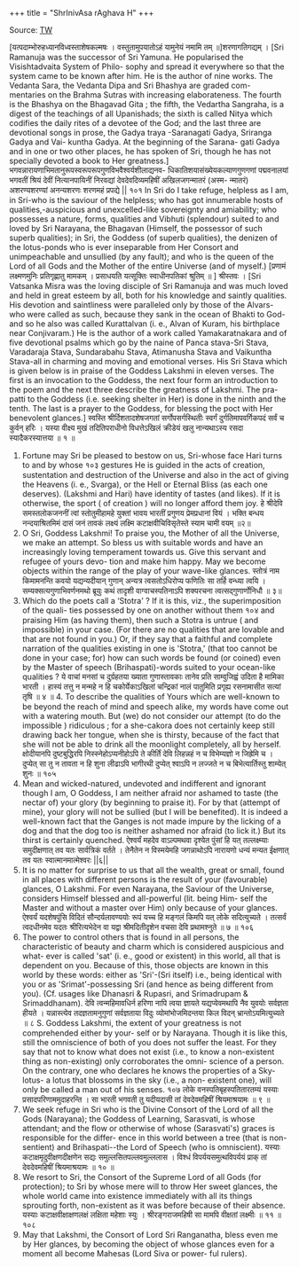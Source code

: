 +++
title = "ShrInivAsa rAghava H"
+++

Source: [TW](https://archive.org/details/srisuktabhashyaofsriranganathamuni1937ocr/page/n73/mode/2up)


[यत्पदाम्भोरुहध्यानविध्वस्ताशेषकल्मषः । वस्तुतामुपयातोऽहं यामुनेयं नमामि तम् ॥]शरणागतिगद्यम् । 
[Sri Ramanuja was the successor of Sri Yamuna. He popularised the Visishtadvaita System of Philo- sophy and spread it everywhere so that the system came to be known after him. He is the author of nine works. The Vedanta Sara, the Vedanta Dipa and Sri Bhashya are graded com- mentaries on the Brahma Sutras with increasing elaborateness. The fourth is the Bhashya on the Bhagavad Gita ; the fifth, the Vedartha Sangraha, is a digest of the teachings of all Upanishads; the sixth is called Nitya which codifies the daily rites of a devotee of the God; and the last three are devotional songs in prose, the Gadya traya 
-Saranagati Gadya, Sriranga Gadya and Vai- kuntha Gadya. At the beginning of the Sarana- gati Gadya and in one or two other places, he has spoken of Sri, though he has not specially devoted a book to Her greatness.] 
भगवन्नारायणाभिमतानुरूपस्वरूपरूपगुणविभवैश्वर्यशीलाद्यनव- धिकातिशयासंख्येयकल्याणगुणगणां पद्मवनालयां भगवतीं श्रियं देवीं नित्यानपायिनीं निरवद्यां देवदेवदिव्यमहिषीं अखिलजगन्मातरं (अस्म- न्मातरं) अशरण्यशरण्यां अनन्यशरणः शरणमहं प्रपद्ये || 
१०१ 
In Sri do I take refuge, helpless as I am, in Sri-who is the saviour of the helpless; who has got innumerable hosts of qualities,-auspicious and unexcelled-like sovereignty and amiability; who possesses a nature, forms, qualities and Vibhuti (splendour) suited to and loved by Sri Narayana, the Bhagavan (Himself, the possessor of such superb qualities); in Sri, the Goddess (of superb qualities), the denizen of the lotus-ponds who is ever inseparable from Her Consort and unimpeachable and unsullied (by any fault); and who is the queen of the Lord of all Gods and the Mother of the entire Universe (and of myself.) 
[प्रणामं लक्ष्मणमुनिः प्रतिगृह्णातु मामकम् । प्रसाधयति यत्सूक्तिः स्वाधीनपतिकां श्रुतिम् ॥ ] 
श्रीस्तवः । 
[Sri Vatsanka Misra was the loving disciple of Sri Ramanuja and was much loved and held in great esteem by all, both for his knowledge and saintly qualities. His devotion and saintliness were paralleled only by those of the Alvars- who were called as such, because they sank in the ocean of Bhakti to God-and so he also was called Kurattalvan (i. e., Alvan of Kuram, his birthplace near Conjivaram.) He is the author of a work called Yamakaratnakara and of five devotional psalms which go by the naine of Panca stava-Sri Stava, Varadaraja Stava, Sundarabahu Stava, Atimanusha Stava and Vaikuntha Stava-all in charming and moving and emotional verses. 
His Sri Stava which is given below is in praise of the 
Goddess Lakshmi in eleven verses. 
The first is an invocation to the Goddess, the next four form an introduction to the poem and the next three describe the greatness of Lakshmi. The pra- patti to the Goddess (i.e. seeking shelter in Her) is done in the ninth and the tenth. The last is a prayer to the Goddess, for blessing the poct with Her benevolent glances.] 
स्वस्ति श्रीर्दिशतादशेषजगतां सर्गोपसर्गस्थितीः 
स्वर्गं दुर्गतिमापवर्गिकपदं सर्वं च कुर्वन् हरिः । यस्या वीक्ष्य मुखं तदितिपराधीनो विधत्तेऽखिलं 
क्रीडेयं खलु नान्यथाऽस्य रसदा स्यादैकरस्यात्तया ॥ १ ॥ 
1. Fortune may Sri be pleased to bestow on us, Sri-whose face Hari turns to and by whose 
१०३ 
gestures He is guided in the acts of creation, sustentation and destruction of the Universe and also in the act of giving the Heavens (i. e., Svarga), or the Hell or Eternal Bliss (as each one deserves). (Lakshmi and Hari) have identity of tastes (and likes). If it is otherwise, the sport ( of creation ) will no longer afford them joy. 
हे श्रीदेवि समस्तलोकजननीं त्वां स्तोतुमीहामहे 
युक्तां भावय भारतीं प्रगुणय प्रेमप्रधानां वियं । भक्ति बन्धय नन्दयाश्रितमिमं दासं जनं तावकं 
लक्ष्यं लक्ष्मि कटाक्षवीचिविसृतेस्ते स्याम चामी वयम् ॥२॥ 
2. O Sri, Goddess Lakshmi! To praise you, the Mother of all the Universe, we make an attempt. So bless us with suitable words and have an increasingly loving temperament towards us. Give this servant and refugee of yours devo- tion and make him happy. May we become objects within the range of the play of your wave-like glances. 
स्तोत्रं नाम किमामनन्ति कवयो यद्यन्यदीयान् गुणान् 
अन्यत्र त्वसतोऽधिरोप्य फणितिः सा तर्हि वन्ध्या त्वयि । सम्यक्सत्यगुणाभिवर्णनमथो ब्रूयुः कथं तादृशी 
वाग्वाचस्पतिनाऽपि शक्यरचना त्वत्सद्गुणार्णोनिधौ ॥ ३॥ 
3. Which do the poets call a ‘Stotra' ? If it is this, viz., the superimposition of the quali- ties possessed by one on another without them 
१०४ 
and praising Him (as having them), then such a Stotra is untrue ( and impossible) in your case. (For there are no qualities that are lovable and that are not found in you.) Or, if they say that a faithful and complete narration of the qualities existing in one is 'Stotra,' (that too cannot be done in your case; for) how can such words be found (or coined) even by the Master of speech (Brihaspati)-words suited to your ocean-like qualities ? 
ये वाचां मनसां च दुर्ग्रहतया ख्याता गुणास्तावकाः 
तानेव प्रति साम्वुजिह्वं उदिता है मामिका भारती । हास्यं तत्तु न मन्महे न हि चकोर्येकाऽखिलां चन्द्रिकां 
नालं पातुमिति प्रगृह्य रसनामासीत सत्यां तृषि ॥ ४ ॥ 4. To describe the qualities of Yours which are well-known to be beyond the reach of mind and speech alike, my words have come out with a watering mouth. But (we) do not consider our attempt (to do the impossible ) ridiculous ; for a she-cakora does not certainly keep still drawing back her tongue, when she is thirsty, because of the fact that she will not be able to drink all the moonlight completely, all by herself. 
क्षोदीयानपि दुष्टबुद्धिरपि निस्स्नेहोऽप्यनीहोऽपि ते 
कीर्तिं देवि लिहन्नहं न च विभेम्यज्ञो न जिह्रेमि च । दुप्येत् सा तु न तावता न हि शुना लीढाऽपि भागीरथी 
दुप्येत् श्वाऽपि न लज्जते न च बिभेत्यार्तिस्तु शाम्येत् शुनः ॥ 
१०५ 
5. Mean and wicked-natured, undevoted and indifferent and ignorant though I am, O Goddess, I am neither afraid nor ashamed to taste (the nectar of) your glory (by beginning to praise it). For by that (attempt of mine), your glory will not be sullied (but I will be benefited). It is indeed a well-known fact that the Ganges is not made impure by the licking of a dog and that the dog too is neither ashamed nor afraid (to lick it.) But its thirst is certainly quenched. 
ऐश्वर्यं महदेव वाऽल्पमथवा दृश्येत पुंसां हि यत् 
तल्लक्ष्म्याः समुदीक्षणात् तव यतः सार्वत्रिकं वर्तते । तेनैतेन न विस्मयेमहि जगन्नाथोऽपि नारायणो 
धन्यं मन्यत ईक्षणात् तव यतः स्वात्मानमात्मेश्वरः ||६|| 
6. It is no matter for surprise to us that all the wealth, great or small, found in all places with different persons is the result of your (favourable) glances, O Lakshmi. For even Narayana, the Saviour of the Universe, considers Himself blessed and all-powerful (lit. being Him- self the Master and without a master over Him) only because of your glances. 
ऐश्वर्यं यदशेषपुंसि विदितं सौन्दर्यलावण्ययोः 
रूपं यच्च हि मङ्गलं किमपि यत् लोके सदित्युच्यते । तत्सर्वं त्वदधीनमेव यदतः श्रीरित्यभेदेन वा 
यद्वा श्रीमदितीदृशेन वचसा देवि प्रथामश्नुते ॥ ७ ॥ 
१०६ 
7. The power to control others that is found in all persons, the characteristic of beauty and charm which is considered auspicious and what- ever is called 'sat' (i. e., good or existent) in this world, all that is dependent on you. Because of this, those objects are known in this world by these words: either as 'Sri'-(Sri itself) i.e., being identical with you or as 'Srimat'-possessing Sri (and hence as being different from you). (Cf. usages like Dhanasri & Rupasri, and Srimadrupam & Srimaddhanam). 
देवि त्वन्महिमावधिर्न हरिणा नापि त्वया ज्ञायते यद्यप्येवमथापि नैव युवयोः सर्वज्ञता हीयते । यन्नास्त्येव तदज्ञतामनुगुणां सर्वज्ञताया विदुः 
व्योमांभोजमिदन्तया किल विदन् भ्रान्तोऽयमित्युच्यते ॥ ८ 
S. Goddess Lakshmi, the extent of your greatness is not comprehended either by your- self or by Narayana. Though it is like this, still the omniscience of both of you does not suffer the least. For they say that not to know what does not exist (i.e., to know a non-existent thing as non-existing) only corroborates the omni- science of a person. On the contrary, one who declares he knows the properties of a Sky-lotus- a lotus that blossoms in the sky (i.e., a non- existent one), will only be called a man out of his senses. 
१०७ 
लोके वनस्पतिबृहस्पतितारतम्यं 
यस्याः प्रसादपरिणाममुदाहरन्ति । सा भारती भगवती तु यदीयदासी 
तां देवदेवमहिषीं श्रियमाश्रयामः ॥ ९ ॥ 
9. We seek refuge in Sri who is the Divine Consort of the Lord of all the Gods (Narayana); the Goddess of Learning, Sarasvati, is whose attendant; and the flow or otherwise of whose (Sarasvati's) graces is responsible for the differ- ence in this world between a tree (that is non- sentient) and Brihaspati--the Lord of Speech (who is omniscient). 
यस्याः कटाक्षमृदुवीक्षणदीक्षणेन 
सद्यः समुल्लसितपल्लवमुल्ललास । विश्धं विपर्ययसमुत्थविपर्ययं प्राक् 
तां देवदेवमहिषीं श्रियमाश्रयामः ॥ १० ॥ 
10. We resort to Sri, the Consort of the Supreme Lord of all Gods (for protection); to Sri by whose mere will to throw Her sweet glances, the whole world came into existence immediately with all its things sprouting forth, non-existent as it was before because of their absence. 
यस्याः कटाक्षवीक्षाक्षणलक्षं लक्षिता महेशाः स्युः । श्रीरङ्गराजमहिषी सा मामपि वीक्षतां लक्ष्मीः ॥ ११ ॥ 
१०८ 
11. May that Lakshmi, the Consort of Lord Sri Ranganatha, bless even me by Her glances, by becoming the object of whose glances even for a moment all become Mahesas (Lord Siva or power- ful rulers). 
